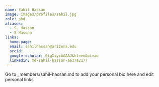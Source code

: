```yaml
---
name: Sahil Hassan
image: images/profiles/sahil.jpg
role: phd
aliases:
  - S. Hassan
  - S Hassan
links:
  home-page: 
  email: sahilhassan@arizona.edu
  orcid: 
  google-scholar: 0igXiycAAAAJ&hl=en&oi=ao
  linkedin: md-sahil-hassan-a637a2177
---
```


Go to _members/sahil-hassan.md to add your personal bio here and edit personal links
